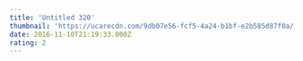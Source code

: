 ```yaml
---
title: 'Untitled 320'
thumbnail: 'https://ucarecdn.com/9db07e56-fcf5-4a24-b1bf-e2b585d87f0a/'
date: 2016-11-10T21:19:33.000Z
rating: 2
---
```

